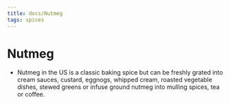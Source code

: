 ```yaml
---
title: docs/Nutmeg
tags: spices
---
```


# Nutmeg
- Nutmeg in the US is a classic baking spice but can be freshly grated into cream sauces, custard, eggnogs, whipped cream, roasted vegetable dishes, stewed greens or infuse ground nutmeg into mulling spices, tea or coffee.